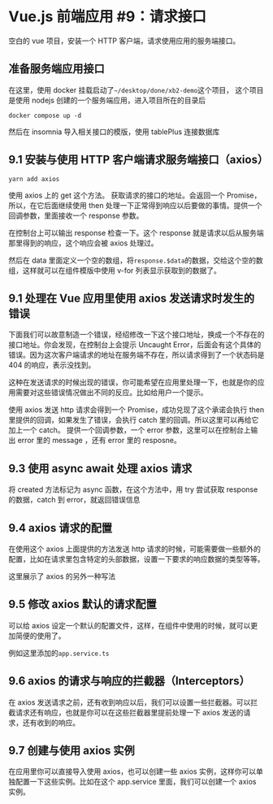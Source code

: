 # Vue.js 前端应用 #9：请求接口

空白的 vue 项目，安装一个 HTTP 客户端，请求使用应用的服务端接口。

## 准备服务端应用接口

在这里，使用 docker 挂载启动了`~/desktop/done/xb2-demo`这个项目，
这个项目是使用 nodejs 创建的一个服务端应用，进入项目所在的目录后

```
docker compose up -d
```

然后在 insomnia 导入相关接口的模版，使用 tablePlus 连接数据库

## 9.1 安装与使用 HTTP 客户端请求服务端接口（axios）

```
yarn add axios
```

使用 axios 上的 get 这个方法。 获取请求的接口的地址。会返回一个 Promise，所以，在它后面继续使用 then 处理一下正常得到响应以后要做的事情。提供一个回调参数，里面接收一个 response 参数。

在控制台上可以输出 response 检查一下。这个 response 就是请求以后从服务端那里得到的响应，这个响应会被 axios 处理过。

然后在 data 里面定义一个空的数组，将`response.$data`的数据，交给这个空的数组，这样就可以在组件模版中使用 v-for 列表显示获取到的数据了。

## 9.1 处理在 Vue 应用里使用 axios 发送请求时发生的错误

下面我们可以故意制造一个错误，经绍修改一下这个接口地址，换成一个不存在的接口地址。你会发现，在控制台上会提示 Uncaught Error，后面会有这个具体的错误。因为这次客户端请求的地址在服务端不存在，所以请求得到了一个状态码是 404 的响应，表示没找到。

这种在发送请求的时候出现的错误，你可能希望在应用里处理一下，也就是你的应用需要对这些错误情况做出不同的反应。比如给用户一个提示。

使用 axios 发送 http 请求会得到一个 Promise，成功兑现了这个承诺会执行 then 里提供的回调，如果发生了错误，会执行 catch 里的回调。所以这里可以再给它加上一个 catch。 提供一个回调参数，一个 error 参数，这里可以在控制台上输出 error 里的 message ，还有 error 里的 resposne。

## 9.3 使用 async await 处理 axios 请求

将 created 方法标记为 async 函数，在这个方法中，用 try 尝试获取 response 的数据，catch 到 error，就返回错误信息

## 9.4 axios 请求的配置

在使用这个 axios 上面提供的方法发送 http 请求的时候，可能需要做一些额外的配置，比如在请求里包含特定的头部数据，设置一下要求的响应数据的类型等等。

这里展示了 axios 的另外一种写法

## 9.5 修改 axios 默认的请求配置

可以给 axios 设定一个默认的配置文件，这样，在组件中使用的时候，就可以更加简便的使用了。

例如这里添加的`app.service.ts`

## 9.6 axios 的请求与响应的拦截器（Interceptors）

在 axios 发送请求之前，还有收到响应以后，我们可以设置一些拦截器。可以拦截请求还有响应，也就是你可以在这些拦截器里提前处理一下 axios 发送的请求，还有收到的响应。

## 9.7 创建与使用 axios 实例

在应用里你可以直接导入使用 axios，也可以创建一些 axios 实例，这样你可以单独配置一下这些实例。比如在这个 app.service 里面，我们可以创建一个 axios 实例。
